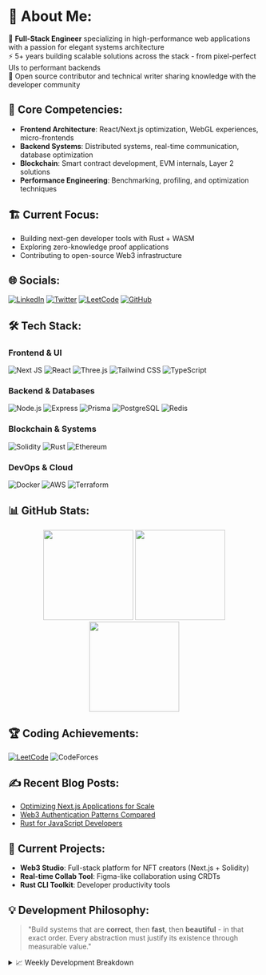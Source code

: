 # 💫 About Me:
🚀 **Full-Stack Engineer** specializing in high-performance web applications with a passion for elegant systems architecture  
⚡️ 5+ years building scalable solutions across the stack - from pixel-perfect UIs to performant backends  
🔗 Open source contributor and technical writer sharing knowledge with the developer community  

## 🌟 Core Competencies:
- **Frontend Architecture**: React/Next.js optimization, WebGL experiences, micro-frontends
- **Backend Systems**: Distributed systems, real-time communication, database optimization
- **Blockchain**: Smart contract development, EVM internals, Layer 2 solutions
- **Performance Engineering**: Benchmarking, profiling, and optimization techniques

## 🏗️ Current Focus:
- Building next-gen developer tools with Rust + WASM
- Exploring zero-knowledge proof applications
- Contributing to open-source Web3 infrastructure

## 🌐 Socials:
[![LinkedIn](https://img.shields.io/badge/LinkedIn-Connect-%230077B5?logo=linkedin&style=for-the-badge)](https://linkedin.com/in/Aman-Sharma)
[![Twitter](https://img.shields.io/badge/Twitter-Follow-%231DA1F2?logo=twitter&style=for-the-badge)](https://twitter.com/amandollar)
[![LeetCode](https://img.shields.io/badge/LeetCode-Solve-%23FFA116?logo=leetcode&style=for-the-badge)](https://leetcode.com/u/amandollar/)
[![GitHub](https://img.shields.io/badge/GitHub-Collab-%23181717?logo=github&style=for-the-badge)](https://github.com/amandollar)

## 🛠️ Tech Stack:
### **Frontend & UI**
![Next JS](https://img.shields.io/badge/-Next.js-000000?style=for-the-badge&logo=nextdotjs&logoColor=white)
![React](https://img.shields.io/badge/-React-61DAFB?style=for-the-badge&logo=react&logoColor=black)
![Three.js](https://img.shields.io/badge/-Three.js-000000?style=for-the-badge&logo=threedotjs&logoColor=white)
![Tailwind CSS](https://img.shields.io/badge/-Tailwind-06B6D4?style=for-the-badge&logo=tailwind-css&logoColor=white)
![TypeScript](https://img.shields.io/badge/-TypeScript-3178C6?style=for-the-badge&logo=typescript&logoColor=white)

### **Backend & Databases**
![Node.js](https://img.shields.io/badge/-Node.js-339933?style=for-the-badge&logo=nodedotjs&logoColor=white)
![Express](https://img.shields.io/badge/-Express-000000?style=for-the-badge&logo=express&logoColor=white)
![Prisma](https://img.shields.io/badge/-Prisma-2D3748?style=for-the-badge&logo=prisma&logoColor=white)
![PostgreSQL](https://img.shields.io/badge/-PostgreSQL-4169E1?style=for-the-badge&logo=postgresql&logoColor=white)
![Redis](https://img.shields.io/badge/-Redis-DC382D?style=for-the-badge&logo=redis&logoColor=white)

### **Blockchain & Systems**
![Solidity](https://img.shields.io/badge/-Solidity-363636?style=for-the-badge&logo=solidity&logoColor=white)
![Rust](https://img.shields.io/badge/-Rust-000000?style=for-the-badge&logo=rust&logoColor=white)
![Ethereum](https://img.shields.io/badge/-Ethereum-3C3C3D?style=for-the-badge&logo=ethereum&logoColor=white)

### **DevOps & Cloud**
![Docker](https://img.shields.io/badge/-Docker-2496ED?style=for-the-badge&logo=docker&logoColor=white)
![AWS](https://img.shields.io/badge/-AWS-232F3E?style=for-the-badge&logo=amazon-aws&logoColor=white)
![Terraform](https://img.shields.io/badge/-Terraform-7B42BC?style=for-the-badge&logo=terraform&logoColor=white)

## 📊 GitHub Stats:
<div align="center">
  <img height="180em" src="https://github-readme-stats.vercel.app/api?username=amandollar&show_icons=true&theme=radical&include_all_commits=true&count_private=true"/>
  <img height="180em" src="https://github-readme-stats.vercel.app/api/top-langs/?username=amandollar&layout=compact&theme=radical&langs_count=8"/>
  <img src="https://github-readme-streak-stats.herokuapp.com/?user=amandollar&theme=radical" height="180em"/>
</div>

## 🏆 Coding Achievements:
[![LeetCode](https://leetcode.card.workers.dev/?username=amandollar&theme=dark)](https://leetcode.com/u/amandollar/)
![CodeForces](https://img.shields.io/badge/CodeForces%20Rating-Expert-blue?style=for-the-badge)

## ✍️ Recent Blog Posts:
<!-- BLOG-POST-LIST:START -->
- [Optimizing Next.js Applications for Scale](https://example.com)
- [Web3 Authentication Patterns Compared](https://example.com)
- [Rust for JavaScript Developers](https://example.com)
<!-- BLOG-POST-LIST:END -->

## 🎯 Current Projects:
- **Web3 Studio**: Full-stack platform for NFT creators (Next.js + Solidity)
- **Real-time Collab Tool**: Figma-like collaboration using CRDTs
- **Rust CLI Toolkit**: Developer productivity tools

## 💡 Development Philosophy:
> "Build systems that are **correct**, then **fast**, then **beautiful** - in that exact order. Every abstraction must justify its existence through measurable value."

<details>
<summary>📈 Weekly Development Breakdown</summary>
<br>

```text
TypeScript   ████████████████████░░░░   78% 
Rust        ██████████░░░░░░░░░░░░░░   40%
Solidity    █████████████░░░░░░░░░░░   60%
DevOps      ████████████████░░░░░░░░   70%
